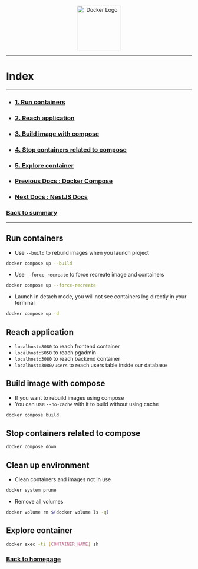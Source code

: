 <p align="center">
  <a href="https://docs.docker.com" target="blank"><img src="https://cdn.worldvectorlogo.com/logos/docker.svg" width="120" alt="Docker Logo" /></a>
</p>

***

# Index
***
- ### [1. Run containers](#run-containers)
- ### [2. Reach application](#reach-application)
- ### [3. Build image with compose](#build-image-with-compose)
- ### [4. Stop containers related to compose](#stop-containers-related-to-compose)
- ### [5. Explore container](#explore-container)
- ### [Previous Docs : Docker Compose](2-docker-compose.md)
- ### [Next Docs : NestJS Docs](../nestjs/0-what-is-nestjs.md)
### [Back to summary](../Summary.md)

***
## Run containers
- Use `--build` to rebuild images when you launch project
```bash
docker compose up --build
```

- Use `--force-recreate` to force recreate image and containers
```bash
docker compose up --force-recreate
```

- Launch in detach mode, you will not see containers log directly in your terminal
```bash
docker compose up -d
```

## Reach application

- `localhost:8080` to reach frontend container
- `localhost:5050` to reach pgadmin
- `localhost:3080` to reach backend container
- `localhost:3080/users` to reach users table inside our database

## Build image with compose

- If you want to rebuild images using compose
- You can use `--no-cache` with it to build without using cache

```bash
docker compose build
```

## Stop containers related to compose

```bash
docker compose down
```

## Clean up environment
- Clean containers and images not in use
```bash
docker system prune
```

- Remove all volumes
```bash
docker volume rm $(docker volume ls -q)
```

## Explore container

```bash
docker exec -ti [CONTAINER_NAME] sh
```

### [Back to homepage](https://github.com/Bima42/ft_transcendence)